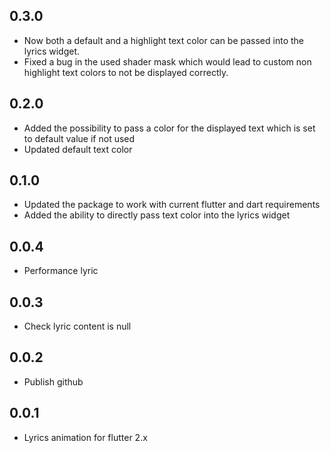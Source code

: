 ## 0.3.0

* Now both a default and a highlight text color can be passed into the lyrics widget.
* Fixed a bug in the used shader mask which would lead to custom non highlight text colors to not be displayed correctly.

## 0.2.0

* Added the possibility to pass a color for the displayed text which is set to default value if not used
* Updated default text color

## 0.1.0

* Updated the package to work with current flutter and dart requirements
* Added the ability to directly pass text color into the lyrics widget

## 0.0.4

* Performance lyric

## 0.0.3

* Check lyric content is null

## 0.0.2

* Publish github

## 0.0.1

* Lyrics animation for flutter 2.x
